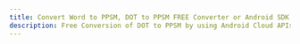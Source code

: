 ---title: Convert Word to PPSM, DOT to PPSM FREE Converter or Android SDKdescription: Free Conversion of DOT to PPSM by using Android Cloud APIs & SDKs. Also Create, Edit & Render Microsoft Word & OpenOffice documents in the Cloud.---